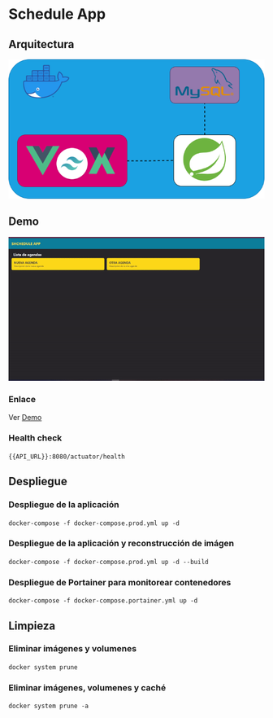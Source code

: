 # Schedule App

## Arquitectura

![arch](docs/architecture.png)

## Demo

![preview](docs/demo.gif)
### Enlace
Ver 
[Demo](http://3.23.112.184)

### Health check

`{{API_URL}}:8080/actuator/health`

## Despliegue
### Despliegue de la aplicación
`docker-compose -f docker-compose.prod.yml up -d`

### Despliegue de la aplicación y reconstrucción de imágen
`docker-compose -f docker-compose.prod.yml up -d --build`

### Despliegue de Portainer para monitorear contenedores
`docker-compose -f docker-compose.portainer.yml up -d`


## Limpieza
### Eliminar imágenes y volumenes
`docker system prune`

### Eliminar imágenes, volumenes y caché
`docker system prune -a`